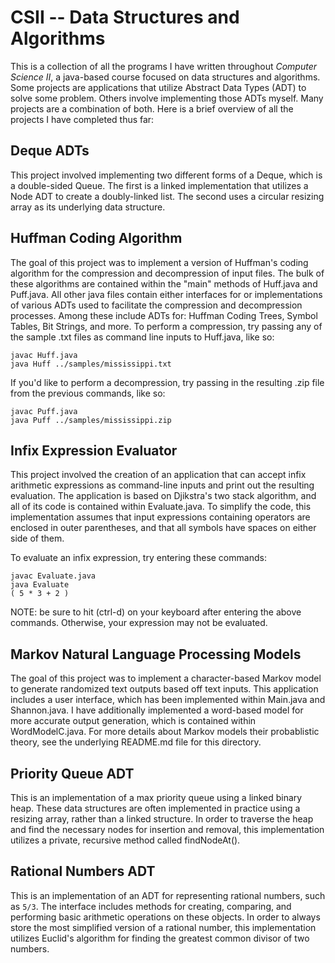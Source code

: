 # CSII -- Data Structures and Algorithms

This is a collection of all the programs I have written throughout _Computer Science II_, a java-based course focused on data structures and algorithms. Some projects are applications that utilize Abstract Data Types (ADT) to solve some problem. Others involve implementing those ADTs myself. Many projects are a combination of both. Here is a brief overview of all the projects I have completed thus far:

## Deque ADTs

This project involved implementing two different forms of a Deque, which is a double-sided Queue. The first is a linked implementation that utilizes a Node ADT to create a doubly-linked list. The second uses a circular resizing array as its underlying data structure.

## Huffman Coding Algorithm

The goal of this project was to implement a version of Huffman's coding algorithm for the compression and decompression of input files. The bulk of these algorithms are contained within the "main" methods of Huff.java and Puff.java. All other java files contain either interfaces for or implementations of various ADTs used to facilitate the compression and decompression processes. Among these include ADTs for: Huffman Coding Trees, Symbol Tables, Bit Strings, and more. To perform a compression, try passing any of the sample .txt files as command line inputs to Huff.java, like so:

``` 
javac Huff.java
java Huff ../samples/mississippi.txt
```

If you'd like to perform a decompression, try passing in the resulting .zip file from the previous commands, like so:

```
javac Puff.java
java Puff ../samples/mississippi.zip
```

## Infix Expression Evaluator

This project involved the creation of an application that can accept infix arithmetic expressions as command-line inputs and print out the resulting evaluation. The application is based on Djikstra's two stack algorithm, and all of its code is contained within Evaluate.java. To simplify the code, this implementation assumes that input expressions containing operators are enclosed in outer parentheses, and that all symbols have spaces on either side of them.

To evaluate an infix expression, try entering these commands:

```
javac Evaluate.java
java Evaluate
( 5 * 3 + 2 )
```

NOTE: be sure to hit (ctrl-d) on your keyboard after entering the above commands. Otherwise, your expression may not be evaluated.

## Markov Natural Language Processing Models

The goal of this project was to implement a character-based Markov model to generate randomized text outputs based off text inputs. This application includes a user interface, which has been implemented within Main.java and Shannon.java. I have additionally implemented a word-based model for more accurate output generation, which is contained within WordModelC.java. For more details about Markov models their probablistic theory, see the underlying README.md file for this directory.

## Priority Queue ADT

This is an implementation of a max priority queue using a linked binary heap. These data structures are often implemented in practice using a resizing array, rather than a linked structure. In order to traverse the heap and find the necessary nodes for insertion and removal, this implementation utilizes a private, recursive method called findNodeAt().

## Rational Numbers ADT

This is an implementation of an ADT for representing rational numbers, such as `5/3`. The interface includes methods for creating, comparing, and performing basic arithmetic operations on these objects. In order to always store the most simplified version of a rational number, this implementation utilizes Euclid's algorithm for finding the greatest common divisor of two numbers.




